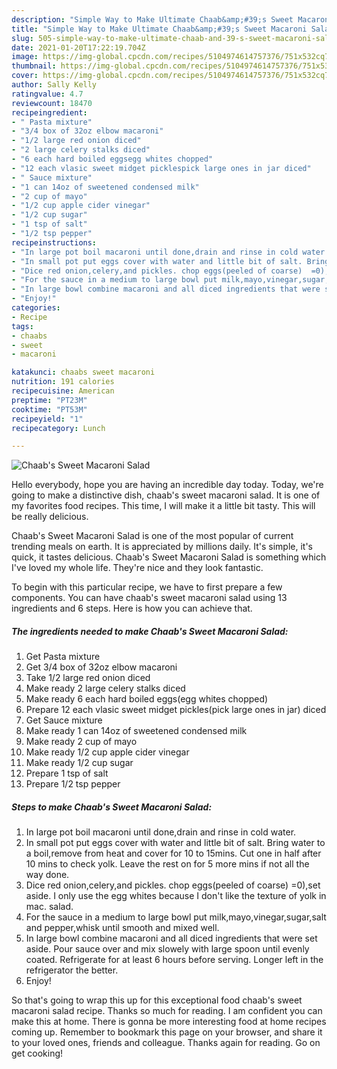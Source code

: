 ```yaml
---
description: "Simple Way to Make Ultimate Chaab&amp;#39;s Sweet Macaroni Salad"
title: "Simple Way to Make Ultimate Chaab&amp;#39;s Sweet Macaroni Salad"
slug: 505-simple-way-to-make-ultimate-chaab-and-39-s-sweet-macaroni-salad
date: 2021-01-20T17:22:19.704Z
image: https://img-global.cpcdn.com/recipes/5104974614757376/751x532cq70/chaabs-sweet-macaroni-salad-recipe-main-photo.jpg
thumbnail: https://img-global.cpcdn.com/recipes/5104974614757376/751x532cq70/chaabs-sweet-macaroni-salad-recipe-main-photo.jpg
cover: https://img-global.cpcdn.com/recipes/5104974614757376/751x532cq70/chaabs-sweet-macaroni-salad-recipe-main-photo.jpg
author: Sally Kelly
ratingvalue: 4.7
reviewcount: 18470
recipeingredient:
- " Pasta mixture"
- "3/4 box of 32oz elbow macaroni"
- "1/2 large red onion diced"
- "2 large celery stalks diced"
- "6 each hard boiled eggsegg whites chopped"
- "12 each vlasic sweet midget picklespick large ones in jar diced"
- " Sauce mixture"
- "1 can 14oz of sweetened condensed milk"
- "2 cup of mayo"
- "1/2 cup apple cider vinegar"
- "1/2 cup sugar"
- "1 tsp of salt"
- "1/2 tsp pepper"
recipeinstructions:
- "In large pot boil macaroni until done,drain and rinse in cold water."
- "In small pot put eggs cover with water and little bit of salt. Bring water to a boil,remove from heat and cover for 10 to 15mins.  Cut one in half after 10 mins to check yolk.  Leave the rest on for 5 more mins if not all the way done."
- "Dice red onion,celery,and pickles. chop eggs(peeled of coarse)  =0),set aside.  I only use the egg whites because I don&#39;t like the texture of yolk in mac. salad."
- "For the sauce in a medium to large bowl put milk,mayo,vinegar,sugar,salt and pepper,whisk until smooth and mixed well."
- "In large bowl combine macaroni and all diced ingredients that were set aside.  Pour sauce over and mix slowely with large spoon until evenly coated.  Refrigerate for at least 6 hours before serving. Longer left in the refrigerator the better."
- "Enjoy!"
categories:
- Recipe
tags:
- chaabs
- sweet
- macaroni

katakunci: chaabs sweet macaroni 
nutrition: 191 calories
recipecuisine: American
preptime: "PT23M"
cooktime: "PT53M"
recipeyield: "1"
recipecategory: Lunch

---
```



![Chaab&#39;s Sweet Macaroni Salad](https://img-global.cpcdn.com/recipes/5104974614757376/751x532cq70/chaabs-sweet-macaroni-salad-recipe-main-photo.jpg)

Hello everybody, hope you are having an incredible day today. Today, we're going to make a distinctive dish, chaab&#39;s sweet macaroni salad. It is one of my favorites food recipes. This time, I will make it a little bit tasty. This will be really delicious.

Chaab&#39;s Sweet Macaroni Salad is one of the most popular of current trending meals on earth. It is appreciated by millions daily. It's simple, it's quick, it tastes delicious. Chaab&#39;s Sweet Macaroni Salad is something which I've loved my whole life. They're nice and they look fantastic.




To begin with this particular recipe, we have to first prepare a few components. You can have chaab&#39;s sweet macaroni salad using 13 ingredients and 6 steps. Here is how you can achieve that.

<!--inarticleads1-->

##### The ingredients needed to make Chaab&#39;s Sweet Macaroni Salad:

1. Get  Pasta mixture
1. Get 3/4 box of 32oz elbow macaroni
1. Take 1/2 large red onion diced
1. Make ready 2 large celery stalks diced
1. Make ready 6 each hard boiled eggs(egg whites chopped)
1. Prepare 12 each vlasic sweet midget pickles(pick large ones in jar) diced
1. Get  Sauce mixture
1. Make ready 1 can 14oz of sweetened condensed milk
1. Make ready 2 cup of mayo
1. Make ready 1/2 cup apple cider vinegar
1. Make ready 1/2 cup sugar
1. Prepare 1 tsp of salt
1. Prepare 1/2 tsp pepper




<!--inarticleads2-->

##### Steps to make Chaab&#39;s Sweet Macaroni Salad:

1. In large pot boil macaroni until done,drain and rinse in cold water.
1. In small pot put eggs cover with water and little bit of salt. Bring water to a boil,remove from heat and cover for 10 to 15mins.  Cut one in half after 10 mins to check yolk.  Leave the rest on for 5 more mins if not all the way done.
1. Dice red onion,celery,and pickles. chop eggs(peeled of coarse)  =0),set aside.  I only use the egg whites because I don&#39;t like the texture of yolk in mac. salad.
1. For the sauce in a medium to large bowl put milk,mayo,vinegar,sugar,salt and pepper,whisk until smooth and mixed well.
1. In large bowl combine macaroni and all diced ingredients that were set aside.  Pour sauce over and mix slowely with large spoon until evenly coated.  Refrigerate for at least 6 hours before serving. Longer left in the refrigerator the better.
1. Enjoy!




So that's going to wrap this up for this exceptional food chaab&#39;s sweet macaroni salad recipe. Thanks so much for reading. I am confident you can make this at home. There is gonna be more interesting food at home recipes coming up. Remember to bookmark this page on your browser, and share it to your loved ones, friends and colleague. Thanks again for reading. Go on get cooking!
